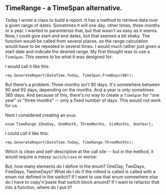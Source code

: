 ﻿## TimeRange - a TimeSpan alternative.

Today I wrote a class to build a report.  It has a method to retrieve data over a given range of dates. 
Sometimes it will one day, other times, three months or a year. I wanted to paramterize that, but that
wasn't as easy as it seems.  Now, I could give start and end dates, but that seemed a bit shaky.  The function
would be called from several places, so the range calculation would have to be repeated in several times.
I would much rather just given a start date and indicate the desired range.  My first thought was to use a `TimeSpan`.  This seems to be what it was designed for:

I would call it like this:

    rep.GenerateReport(DateTime.Today, TimeSpan.FromDays(90));

But there's a problem.  Three months isn't 90 days.  It's somewhere between 90 and 92 days, depending on the months.  And a year is only sometimes 365 days.  And because of this, there's no way to create a `TimeSpan` for "one year" or "three months" -- only a fixed number of days.  This would not work for us.

Next I considered creating an `enum`.
    
	enum TimeRange {OneDay, OneMonth, ThreeMonths, SixMonths, OneYear};

I could call it like this:

    rep.GenerateReport(DateTime.Today, TimeRange.ThreeMonths);

Which is clean and self-descriptive at the call site -- but in the method, it would require a messy
`switch/case` or worse:

<script src="https://gist.github.com/jamescurran/a5bc154106de28f3e210d23552faa5df.js"> </script>

But, how many elements do I define in the enum? OneDay, TwoDays, FiveDays, TwelveDays?  What do I
do if the mthod is called is called with a enum not defined in the switch? If I want to use that enum somewhere else do I have to copy'n'paste that switch block around?  If I want to refactor that into a function, where do I put it?


